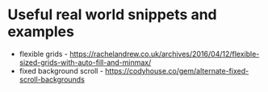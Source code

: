 # Useful real world snippets and examples

* flexible grids - https://rachelandrew.co.uk/archives/2016/04/12/flexible-sized-grids-with-auto-fill-and-minmax/
* fixed background scroll - https://codyhouse.co/gem/alternate-fixed-scroll-backgrounds
